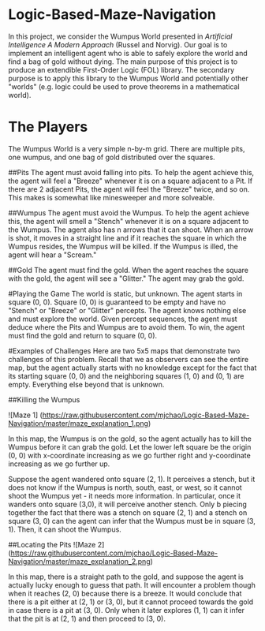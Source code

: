 # Logic-Based-Maze-Navigation
In this project, we consider the Wumpus World presented in *Artificial Intelligence A Modern Approach* (Russel and Norvig). Our goal is to implement an intelligent agent who is able to safely explore the world and find a bag of gold without dying. The main purpose of this project is to produce an extendible First-Order Logic (FOL) library. The secondary purpose is to apply this library to the Wumpus World and potentially other "worlds" (e.g. logic could be used to prove theorems in a mathematical world).

# The Players
The Wumpus World is a very simple n-by-m grid. There are multiple pits, one wumpus, and one bag of gold distributed over the squares. 

##Pits
The agent must avoid falling into pits. To help the agent achieve this, the agent will feel a "Breeze" whenever it is on a square adjacent to a Pit. If there are 2 adjacent Pits, the agent will feel the "Breeze" twice, and so on. This makes is somewhat like minesweeper and more solveable.

##Wumpus
The agent must avoid the Wumpus. To help the agent achieve this, the agent will smell a "Stench" whenever it is on a square adjacent to the Wumpus. The agent also has n arrows that it can shoot. When an arrow is shot, it moves in a straight line and if it reaches the square in which the Wumpus resides, the Wumpus will be killed. If the Wumpus is illed, the agent will hear a "Scream."

##Gold
The agent must find the gold. When the agent reaches the square with the gold, the agent will see a "Glitter." The agent may grab the gold.

#Playing the Game
The world is static, but unknown. The agent starts in square (0, 0). Square (0, 0) is guaranteed to be empty and have no "Stench" or "Breeze" or "Glitter" percepts. The agent knows nothing else and must explore the world. Given percept sequences, the agent must deduce where the Pits and Wumpus are to avoid them. To win, the agent must find the gold and return to square (0, 0).

#Examples of Challenges
Here are two 5x5 maps that demonstrate two challenges of this problem. Recall that we as observers can see the entire map, but the agent actually starts with no knowledge except for the fact that its starting square (0, 0) and the neighboring squares (1, 0) and (0, 1) are empty. Everything else beyond that is unknown.

##Killing the Wumpus

![Maze 1] 
(https://raw.githubusercontent.com/mjchao/Logic-Based-Maze-Navigation/master/maze_explanation_1.png)

In this map, the Wumpus is on the gold, so the agent actually has to kill the Wumpus before it can grab the gold. Let the lower left square be the origin (0, 0) with x-coordinate increasing as we go further right and y-coordinate increasing as we go further up. 

Suppose the agent wandered onto square (2, 1). It perceives a stench, but it does not know if the Wumpus is north, south, east, or west, so it cannot shoot the Wumpus yet - it needs more information. In particular, once it wanders onto square (3,0), it will perceive another stench. Only b piecing together the fact that there was a stench on square (2, 1) and a stench on square (3, 0) can the agent can infer that the Wumpus must be in square (3, 1). Then, it can shoot the Wumpus.

##Locating the Pits
![Maze 2]
(https://raw.githubusercontent.com/mjchao/Logic-Based-Maze-Navigation/master/maze_explanation_2.png)

In this map, there is a straight path to the gold, and suppose the agent is actually lucky enough to guess that path. It will encounter a problem though when it reaches (2, 0) because there is a breeze. It would conclude that there is a pit either at (2, 1) or (3, 0), but it cannot proceed towards the gold in case there is a pit at (3, 0). Only when it later explores (1, 1) can it infer that the pit is at (2, 1) and then proceed to (3, 0).
